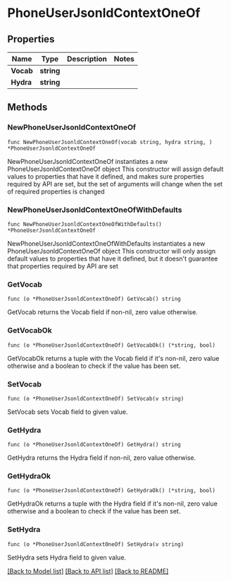# PhoneUserJsonldContextOneOf

## Properties

Name | Type | Description | Notes
------------ | ------------- | ------------- | -------------
**Vocab** | **string** |  | 
**Hydra** | **string** |  | 

## Methods

### NewPhoneUserJsonldContextOneOf

`func NewPhoneUserJsonldContextOneOf(vocab string, hydra string, ) *PhoneUserJsonldContextOneOf`

NewPhoneUserJsonldContextOneOf instantiates a new PhoneUserJsonldContextOneOf object
This constructor will assign default values to properties that have it defined,
and makes sure properties required by API are set, but the set of arguments
will change when the set of required properties is changed

### NewPhoneUserJsonldContextOneOfWithDefaults

`func NewPhoneUserJsonldContextOneOfWithDefaults() *PhoneUserJsonldContextOneOf`

NewPhoneUserJsonldContextOneOfWithDefaults instantiates a new PhoneUserJsonldContextOneOf object
This constructor will only assign default values to properties that have it defined,
but it doesn't guarantee that properties required by API are set

### GetVocab

`func (o *PhoneUserJsonldContextOneOf) GetVocab() string`

GetVocab returns the Vocab field if non-nil, zero value otherwise.

### GetVocabOk

`func (o *PhoneUserJsonldContextOneOf) GetVocabOk() (*string, bool)`

GetVocabOk returns a tuple with the Vocab field if it's non-nil, zero value otherwise
and a boolean to check if the value has been set.

### SetVocab

`func (o *PhoneUserJsonldContextOneOf) SetVocab(v string)`

SetVocab sets Vocab field to given value.


### GetHydra

`func (o *PhoneUserJsonldContextOneOf) GetHydra() string`

GetHydra returns the Hydra field if non-nil, zero value otherwise.

### GetHydraOk

`func (o *PhoneUserJsonldContextOneOf) GetHydraOk() (*string, bool)`

GetHydraOk returns a tuple with the Hydra field if it's non-nil, zero value otherwise
and a boolean to check if the value has been set.

### SetHydra

`func (o *PhoneUserJsonldContextOneOf) SetHydra(v string)`

SetHydra sets Hydra field to given value.



[[Back to Model list]](../README.md#documentation-for-models) [[Back to API list]](../README.md#documentation-for-api-endpoints) [[Back to README]](../README.md)


